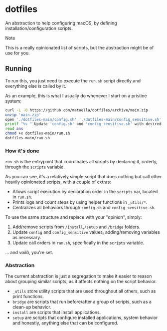 # dotfiles

An abstraction to help configuring macOS, by defining installation/configuration scripts.

> [!NOTE]  
> This is a really opinionated list of scripts, but the abstraction might be of use for you.

## Running

To run this, you just need to execute the `run.sh` script directly and everything else is called by it.

As an example, this is what I usually do whenever I start on a pristine system:
```sh
curl -L -O https://github.com/matuella/dotfiles/archive/main.zip
unzip 'main.zip'
open './dotfiles-main/config.sh' './dotfiles-main/config_sensitive.sh'
printf "%s " Update 'config.sh' and 'config_sensitive.sh' with desired values. Press any key once done with changes.”
read ans
chmod +x dotfiles-main/run.sh
dotfiles-main/run.sh
```

### How it's done

`run.sh` is the entrypoint that coordinates all scripts by declaring it, orderly, through the `scripts` variable.

As you can see, it's a relatively simple script that does nothing but call other heavily opinionated scripts, with a couple of extras:
- Allows script execution by declaration order in the `scripts` var, located in `run.sh`.
- Prints logs and count steps by using helper functions in `_utils/*`.
- Centralizes all behaviors through `config.sh` and `config_sensitive.sh`.

To use the same structure and replace with your "opinion", simply:
1. Add/remove scripts from `/install`,`/setup` and `/bridge` folders.
2. Update `config` and `config_sensitive` values, adding/removing variables as necessary.
3. Update call orders in `run.sh`, specifically in the `scripts` variable. 

... and *voilà*, you're set.

### Abstraction

The current abstraction is just a segregation to make it easier to reason about grouping similar scripts, as it affects nothing on the script behavior.

- `_utils` store utility scripts that are used throughout all others, such as print functions.
- `bridge` are scripts that run before/after a group of scripts, such as a clean-up behavior.
- `install` are scripts that install applications.
- `setup` are scripts that configure installed applications, system behavior and honestly, anything else that can be configured.
